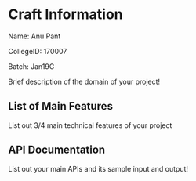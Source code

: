 # Craft Information
Name: Anu Pant

CollegeID: 170007

Batch: Jan19C

Brief description of the domain of your project!

## List of Main Features
List out 3/4 main technical features of your project

## API Documentation
List out your main APIs and its sample input and output!

